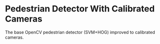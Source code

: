 # Pedestrian Detector With Calibrated Cameras

The base OpenCV pedestrian detector (SVM+HOG) improved to calibrated cameras.


